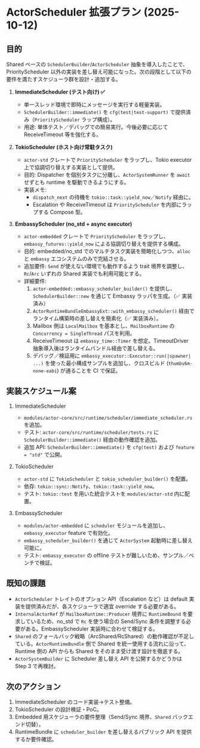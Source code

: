 # ActorScheduler 拡張プラン (2025-10-12)

## 目的
Shared ベースの `SchedulerBuilder`/`ActorScheduler` 抽象を導入したことで、PriorityScheduler 以外の実装を差し替え可能になった。次の段階として以下の要件を満たすスケジューラ群を設計・追加する。

1. **ImmediateScheduler (テスト向け) ✅**
   - 単一スレッド環境で即時にメッセージを実行する軽量実装。
   - `SchedulerBuilder::immediate()` を `cfg(test|test-support)` で提供済み（`PriorityScheduler` ラップ構成）。
   - 用途: 単体テスト／デバッグでの簡易実行。今後必要に応じて ReceiveTimeout 等を強化する。

2. **TokioScheduler (ホスト向け常駐タスク)**
   - `actor-std` クレートで `PriorityScheduler` をラップし、Tokio executor 上で協調切り替えする実装として提供。
   - 目的: Dispatcher を個別タスクに分離し、`ActorSystemRunner` を `await` せずとも runtime を駆動できるようにする。
   - 実装メモ:
     - `dispatch_next` の待機を `tokio::task::yield_now`／`Notify` 経由に。
     - Escalation や ReceiveTimeout は `PriorityScheduler` を内部にラップする Compose 型。

3. **EmbassyScheduler (no_std + async executor)**
   - `actor-embedded` クレートで `PriorityScheduler` をラップし、`embassy_futures::yield_now` による協調切り替えを提供する構成。
   - 目的: embedded/no_std でのマルチタスク実装を簡略化しつつ、`alloc` と `embassy` エコシステムのみで完結させる。
   - 追加要件: `Send` が使えない環境でも動作するよう trait 境界を調整し、`Rc`/`Arc` いずれの Shared 実装でも利用可能とする。
   - 詳細要件:
     1. `actor-embedded::embassy_scheduler_builder()` を提供し、`SchedulerBuilder::new` を通じて Embassy ラッパを生成。（✅ 実装済み）
     2. `ActorRuntimeBundleEmbassyExt::with_embassy_scheduler()` 経由でランタイム構築時の差し替えを簡素化（✅ 実装済み）。
     3. Mailbox 側は `LocalMailbox` を基本とし、`MailboxRuntime` の `Concurrency = SingleThread` パスを利用。
     4. ReceiveTimeout は `embassy_time::Timer` を想定。TimeoutDriver 抽象導入後はランタイムバンドル経由で差し替える。
     5. デバッグ／検証用に `embassy_executor::Executor::run(|spawner| ...)` を使った最小構成サンプルを追加し、クロスビルド (`thumbv6m-none-eabi`) が通ることを CI で保証。

## 実装スケジュール案
1. ImmediateScheduler
   - `modules/actor-core/src/runtime/scheduler/immediate_scheduler.rs` を追加。
   - テスト: `actor-core/src/runtime/scheduler/tests.rs` に `SchedulerBuilder::immediate()` 経由の動作確認を追加。
   - 追加 API: `SchedulerBuilder::immediate()` を `cfg(test)` および `feature = "std"` で公開。

2. TokioScheduler
   - `actor-std` に `TokioScheduler` と `tokio_scheduler_builder()` を配置。
   - 依存: `tokio::sync::Notify`、`tokio::task::yield_now`。
   - テスト: `tokio::test` を用いた統合テストを `modules/actor-std` 内に配置。

3. EmbassyScheduler
   - `modules/actor-embedded` に `scheduler` モジュールを追加し、`embassy_executor` feature で有効化。
   - `embassy_scheduler_builder()` を通じて `ActorSystem` 起動時に差し替え可能に。
   - テスト: `embassy_executor` の offline テストが難しいため、サンプル／ベンチで検証。

## 既知の課題
- `ActorScheduler` トレイトのオプション API（Escalation など）は default 実装を提供済みだが、各スケジューラで適宜 override する必要がある。
- `InternalActorRef` が `MailboxRuntime::Producer` 境界に `RuntimeBound` を要求しているため、no_std で `Rc` を使う場合の Send/Sync 条件を調整する必要がある。EmbassyScheduler 実装時に合わせて検証する。
- `Shared` のフォールバック戦略（ArcShared/RcShared）の動作確認が不足している。`ActorRuntimeBundle` 側で Shared を統一使用する流れに沿って、Runtime 側の API からも Shared をそのまま受け渡す設計を徹底する。
- `ActorSystemBuilder` に Scheduler 差し替え API を公開するかどうかは Step 3 で再検討。

## 次のアクション
1. ImmediateScheduler のコード実装→テスト整備。
2. TokioScheduler の設計検証・PoC。
3. Embedded 用スケジューラの要件整理（Send/Sync 境界、`Shared` バックエンド切替）。
4. RuntimeBundle に `scheduler_builder` を差し替えるパブリック API を提供するか要件確認。
